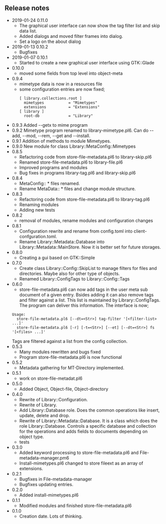 ## Release notes

* 2019-01-24 0.11.0
  * The graphical user interface can now show the tag filter list and skip data list.
  * Added dialogs and moved filter frames into dialog.
  * Set a logo on the about dialog
* 2019-01-13 0.10.2
  * Bugfixes
* 2019-01-07 0.10.1
  * Started to create a new graphical user interface using GTK::Glade
* 0.10.0
  * moved some fields from top level into object-meta
* 0.9.4
  * mimetype data is now in a resources file
  * some configuration entries are now fixed;
    ```
    [ library.collections.root ]
      mimetypes           = "Mimetypes"
      extensions          = "Extensions"
    [ library ]
      root-db             = "Library"
    ```
* 0.9.3 Added --getx to mime program
* 0.9.2 Mimetype program renamed to library-mimetype.pl6. Can do --add, --mod, --rem, --get and --install.
* 0.9.1 Addition of methods to module Mimetypes.
* 0.9.0 New module for class Library::MetaConfig::Mimetypes
* 0.8.5
  * Refactoring code from store-file-metadata.pl6 to library-skip.pl6
  * Renamed store-file-metadata.pl6 to library-file.pl6
  * Improved programs and modules
  * Bug fixes in programs library-tag.pl6 and library-skip.pl6
* 0.8.4
  * MetaConfig:: * files renamed.
  * Rename MetaData:: * files and change module structure.
* 0.8.3
  * Refactoring code from store-file-metadata.pl6 to library-tag.pl6
  * Renaming modules
  * Adding new tests
* 0.8.2
  * removal of modules, rename modules and configuration changes
* 0.8.1
  * Configuration rewrite and rename from config.toml into client-confguration.toml.
  * Rename Library::Metadata::Database into Library::Metadata::MainStore. Now it is better set for future storages.
* 0.8.0
  * Creating a gui based on GTK::Simple
* 0.7.0
  * Create class Library::Config::SkipList to manage filters for files and directories. Maybe also for other type of objects.
  * Renamed Library::ConfigTags to Library::Config::Tags
* 0.6.0
  * store-file-metadata.pl6 can now add tags in the user meta sub document of a given entry. Bsides adding it can also remove tags and filter against a list. This list is maintained by Library::ConfigTags. The program can deliver this information. The interface is now;
  ```
  Usage:
    store-file-metadata.pl6 [--dt=<Str>] tag-filter '[<filter-list> ...]'
    store-file-metadata.pl6 [-r] [-t=<Str>] [--et] [--dt=<Str>] fs '[<files> ...]'
  ```
  Tags are filtered against a list from the config collection.
* 0.5.3
  * Many modules rewritten and bugs fixed
  * Program store-file-metadata.pl6 is now functional
* 0.5.2
  * Metadata gathering for MT-Directory implemented.
* 0.5.1
  * work on store-file-metadat.pl6
* 0.5.0
  * Added Object, Object-file, Object-directory
* 0.4.0
  * Rewrite of Library::Configuration.
  * Rewrite of Library.
  * Add Library::Database role. Does the common operations like insert, update, delete and drop.
  * Rewrite of Library::Metadata::Database. It is a class which does the role Library::Database. Controls a specific database and collection for the operations and adds fields to documents depending on object type.
  * tests
* 0.3.0
  * Added keyword processing to store-file-metadata.pl6 and
    File-metadata-manager.pm6
  * Install-mimetypes.pl6 changed to store fileext as an array of extensions.
* 0.2.1
  * Bugfixes in File-metadata-manager
  * Bugfixes updating entries.
* 0.2.0
  * Added install-mimetypes.pl6
* 0.1.1
  * Modified modules and finished store-file-metadata.pl6
* 0.1.0
  * Creation date. Lots of thinking.
